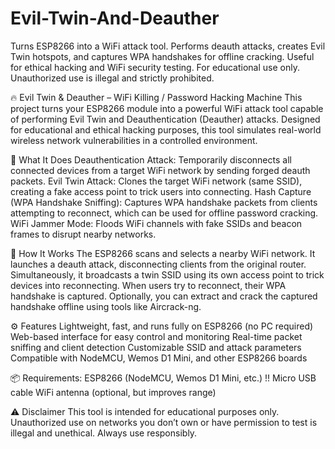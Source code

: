 # Evil-Twin-And-Deauther 
Turns ESP8266 into a WiFi attack tool. Performs deauth attacks, creates Evil Twin hotspots, and captures WPA handshakes for offline cracking. Useful for ethical hacking and WiFi security testing. For educational use only. Unauthorized use is illegal and strictly prohibited.

🔥 Evil Twin & Deauther – WiFi Killing / Password Hacking Machine
This project turns your ESP8266 module into a powerful WiFi attack tool capable of performing Evil Twin and Deauthentication (Deauther) attacks. Designed for educational and ethical hacking purposes, this tool simulates real-world wireless network vulnerabilities in a controlled environment.

🚀 What It Does
Deauthentication Attack: Temporarily disconnects all connected devices from a target WiFi network by sending forged deauth packets.
Evil Twin Attack: Clones the target WiFi network (same SSID), creating a fake access point to trick users into connecting.
Hash Capture (WPA Handshake Sniffing): Captures WPA handshake packets from clients attempting to reconnect, which can be used for offline password cracking.
WiFi Jammer Mode: Floods WiFi channels with fake SSIDs and beacon frames to disrupt nearby networks.

🧠 How It Works
The ESP8266 scans and selects a nearby WiFi network.
It launches a deauth attack, disconnecting clients from the original router.
Simultaneously, it broadcasts a twin SSID using its own access point to trick devices into reconnecting.
When users try to reconnect, their WPA handshake is captured.
Optionally, you can extract and crack the captured handshake offline using tools like Aircrack-ng.

⚙️ Features
Lightweight, fast, and runs fully on ESP8266 (no PC required)
Web-based interface for easy control and monitoring
Real-time packet sniffing and client detection
Customizable SSID and attack parameters
Compatible with NodeMCU, Wemos D1 Mini, and other ESP8266 boards

📦 Requirements:
ESP8266 (NodeMCU, Wemos D1 Mini, etc.) !!
Micro USB cable
WiFi antenna (optional, but improves range)

⚠️ Disclaimer
This tool is intended for educational purposes only. Unauthorized use on networks you don’t own or have permission to test is illegal and unethical. Always use responsibly.

